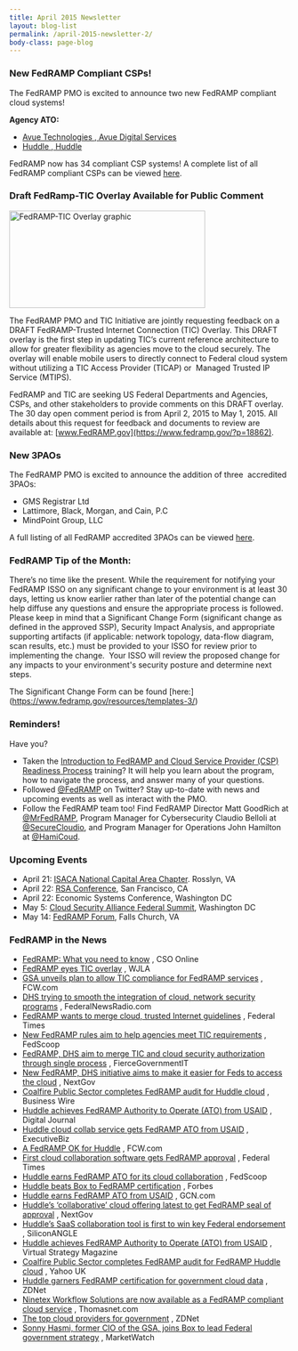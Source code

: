 ```yaml
---
title: April 2015 Newsletter
layout: blog-list
permalink: /april-2015-newsletter-2/
body-class: page-blog
---
```


### **New FedRAMP Compliant CSPs!**

The FedRAMP PMO is excited to announce two new FedRAMP compliant cloud systems!

**Agency ATO:**

  * [Avue Technologies , Avue Digital Services](https://www.fedramp.gov/?p=16192)
  * [Huddle , Huddle](https://www.fedramp.gov/?p=16742)

FedRAMP now has 34 compliant CSP systems! A complete list of all FedRAMP compliant CSPs can be viewed [here](https://www.fedramp.gov/?p=782).

### Draft FedRamp-TIC Overlay Available for Public Comment

<img class="alignright wp-image-25692 " src="https://s3.amazonaws.com/sitesusa/wp-content/uploads/sites/482/2015/04/FedRAMP-TIC-Overlay-graphic-300x149.jpg" alt="FedRAMP-TIC Overlay graphic" width="352" height="175" srcset="https://s3.amazonaws.com/sitesusa/wp-content/uploads/sites/482/2015/04/FedRAMP-TIC-Overlay-graphic-300x149.jpg 300w, https://s3.amazonaws.com/sitesusa/wp-content/uploads/sites/482/2015/04/FedRAMP-TIC-Overlay-graphic-1024x511.jpg 1024w" sizes="(max-width: 352px) 100vw, 352px" />

The FedRAMP PMO and TIC Initiative are jointly requesting feedback on a DRAFT FedRAMP-Trusted Internet Connection (TIC) Overlay. This DRAFT overlay is the first step in updating TIC’s current reference architecture to allow for greater flexibility as agencies move to the cloud securely. The overlay will enable mobile users to directly connect to Federal cloud system without utilizing a TIC Access Provider (TICAP) or  Managed Trusted IP Service (MTIPS).

FedRAMP and TIC are seeking US Federal Departments and Agencies, CSPs, and other stakeholders to provide comments on this DRAFT overlay. The 30 day open comment period is from April 2, 2015 to May 1, 2015. All details about this request for feedback and documents to review are available at: [www.FedRAMP.gov](https://www.fedramp.gov/?p=18862).

### New 3PAOs

The FedRAMP PMO is excited to announce the addition of three  accredited 3PAOs:

  * GMS Registrar Ltd
  * Lattimore, Black, Morgan, and Cain, P.C
  * MindPoint Group, LLC

A full listing of all FedRAMP accredited 3PAOs can be viewed [here](https://www.fedramp.gov/?p=2022).

### FedRAMP Tip of the Month:

There’s no time like the present. While the requirement for notifying your FedRAMP ISSO on any significant change to your environment is at least 30 days, letting us know earlier rather than later of the potential change can help diffuse any questions and ensure the appropriate process is followed. Please keep in mind that a Significant Change Form (significant change as defined in the approved SSP), Security Impact Analysis, and appropriate supporting artifacts (if applicable: network topology, data-flow diagram, scan results, etc.) must be provided to your ISSO for review prior to implementing the change.  Your ISSO will review the proposed change for any impacts to your environment's security posture and determine next steps.

The Significant Change Form can be found [here:] (https://www.fedramp.gov/resources/templates-3/)

### Reminders!

Have you?

  * Taken the [Introduction to FedRAMP and Cloud Service Provider (CSP) Readiness Process](https://www.fedramp.gov/resources/training/) training? It will help you learn about the program, how to navigate the process, and answer many of your questions.
  * Followed [@FedRAMP](http://twitter.com/FedRAMP) on Twitter? Stay up-to-date with news and upcoming events as well as interact with the PMO.
  * Follow the FedRAMP team too! Find FedRAMP Director Matt GoodRich at [@MrFedRAMP](http://twitter.com/MrFedRAMP), Program Manager for Cybersecurity Claudio Belloli at [@SecureCloudio](http://twitter.com/SecureCloudio), and Program Manager for Operations John Hamilton at [@HamiCoud](http://twitter.com/HamiCloud).


### Upcoming Events

  * April 21: [ISACA National Capital Area Chapter](https://www.fedramp.gov/?p=26232). Rosslyn, VA
  * April 22: [RSA Conference](https://www.fedramp.gov/?p=24342), San Francisco, CA
  * April 22: Economic Systems Conference, Washington DC
  * May 5: [Cloud Security Alliance Federal Summit](https://www.fedramp.gov/?p=24262), Washington DC
  * May 14: [FedRAMP Forum](https://www.fedramp.gov/?p=26032), Falls Church, VA


### FedRAMP in the News


  * [FedRAMP: What you need to know](http://www.csoonline.com/article/2906982/security-leadership/fedramp-what-you-need-to-know.html) , CSO Online
  * [FedRAMP eyes TIC overlay](http://www.wjla.com/articles/2015/04/fedramp-eyes-tic-overlay-113133.html) , WJLA
  * [GSA unveils plan to allow TIC compliance for FedRAMP services](http://fcw.com/articles/2015/04/02/fedramp-tic-overlay.aspx) , FCW.com
  * [DHS trying to smooth the integration of cloud, network security programs](http://www.federalnewsradio.com/473/3832035/DHS-trying-to-smooth-the-integration-of-cloud-network-security-programs) , FederalNewsRadio.com
  * [FedRAMP wants to merge cloud, trusted Internet guidelines](http://www.federaltimes.com/story/government/it/cloud/2015/04/06/fedramp-cloud-tic-overlay/25364685/) , Federal Times
  * [New FedRAMP rules aim to help agencies meet TIC requirements](http://fedscoop.com/fedramp-tic-overlay) , FedScoop
  * [FedRAMP, DHS aim to merge TIC and cloud security authorization through single process](http://www.fiercegovernmentit.com/story/fedramp-dhs-aim-merge-tic-and-cloud-security-authorization-through-single-p/2015-04-06) , FierceGovernmentIT
  * [New FedRAMP, DHS initiative aims to make it easier for Feds to access the cloud](http://www.nextgov.com/emerging-tech/emerging-tech-blog/2015/04/fedramp-continues-evolving-integrate-tic/109267/) , NextGov
  * [Coalfire Public Sector completes FedRAMP audit for Huddle cloud](http://www.businesswire.com/news/home/20150326005001/en/Coalfire-Public-Sector-Completes-FedRAMP-Audit-Huddle) , Business Wire
  * [Huddle achieves FedRAMP Authority to Operate (ATO) from USAID](http://www.digitaljournal.com/pr/2505678) , Digital Journal
  * [Huddle cloud collab service gets FedRAMP ATO from USAID](http://blog.executivebiz.com/2015/03/huddle-cloud-collab-service-gets-fedramp-ato-from-usaid-morten-brogger-comments/) , ExecutiveBiz
  * [A FedRAMP OK for Huddle](http://fcw.com/articles/2015/03/27/news-in-brief-march-27.aspx) , FCW.com
  * [First cloud collaboration software gets FedRAMP approval](http://www.federaltimes.com/story/government/it/cloud/2015/03/26/cloud-collaboration-software-fedramp/70441906/) , Federal Times
  * [Huddle earns FedRAMP ATO for its cloud collaboration](http://fedscoop.com/huddle-fedramp-ato) , FedScoop
  * [Huddle beats Box to FedRAMP certification](http://www.forbes.com/sites/benkepes/2015/03/26/huddle-beats-box-to-fedramp-certification/) , Forbes
  * [Huddle earns FedRAMP ATO from USAID](http://gcn.com/articles/2015/03/26/huddle-fedramp-ato.aspx) , GCN.com
  * [Huddle’s ‘collaborative’ cloud offering latest to get FedRAMP seal of approval](http://www.nextgov.com/cloud-computing/2015/03/huddles-collaborative-cloud-offering-latest-get-fedramp-seal-approval/108529/) , NextGov
  * [Huddle’s SaaS collaboration tool is first to win key Federal endorsement](http://siliconangle.com/blog/2015/03/26/huddles-saas-collaboration-tool-is-first-to-win-key-federal-endorsement/) , SiliconANGLE
  * [Huddle achieves FedRAMP Authority to Operate (ATO) from USAID](http://www.virtual-strategy.com/2015/03/26/huddle-achieves-fedramp-authority-operate-ato-usaid#axzz3VW2Qy01e) , Virtual Strategy Magazine
  * [Coalfire Public Sector completes FedRAMP audit for FedRAMP Huddle cloud](http://finance.yahoo.com/news/coalfire-public-sector-completes-fedramp-114500545.html) , Yahoo UK
  * [Huddle garners FedRAMP certification for government cloud data](http://www.zdnet.com/article/huddle-garners-fedramp-government-wide-cloud-certification/) , ZDNet
  * [Ninetex Workflow Solutions are now available as a FedRAMP compliant cloud service](http://news.thomasnet.com/companystory/nintex-workflow-solutions-are-now-available-as-a-fedramp-compliant-cloud-service-20042888) , Thomasnet.com
  * [The top cloud providers for government](http://www.zdnet.com/article/the-top-cloud-providers-for-government/) , ZDNet
  * [Sonny Hasmi, former CIO of the GSA, joins Box to lead Federal government strategy](http://www.marketwatch.com/story/sonny-hashmiformer-cio-of-the-gsa-joins-box-to-lead-federal-government-strategy-2015-03-19) , MarketWatch
